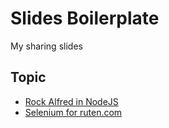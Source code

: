 # Slides Boilerplate

My sharing slides


## Topic 

- [Rock Alfred in NodeJS](https://rwu823.github.io/slides/rock-alfred-in-node)
- [Selenium for ruten.com](https://rwu823.github.io/slides/selenium-for-ruten)